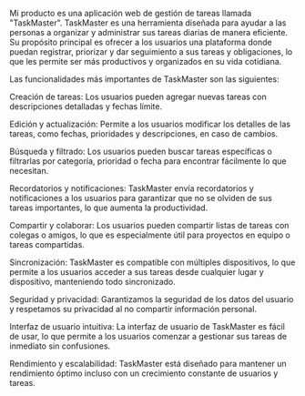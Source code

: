 Mi producto es una aplicación web de gestión de tareas llamada "TaskMaster". TaskMaster es una herramienta diseñada para ayudar a las personas a organizar y administrar sus tareas diarias de manera eficiente. Su propósito principal es ofrecer a los usuarios una plataforma donde puedan registrar, priorizar y dar seguimiento a sus tareas y obligaciones, lo que les permite ser más productivos y organizados en su vida cotidiana.

Las funcionalidades más importantes de TaskMaster son las siguientes:

Creación de tareas: Los usuarios pueden agregar nuevas tareas con descripciones detalladas y fechas límite.

Edición y actualización: Permite a los usuarios modificar los detalles de las tareas, como fechas, prioridades y descripciones, en caso de cambios.

Búsqueda y filtrado: Los usuarios pueden buscar tareas específicas o filtrarlas por categoría, prioridad o fecha para encontrar fácilmente lo que necesitan.

Recordatorios y notificaciones: TaskMaster envía recordatorios y notificaciones a los usuarios para garantizar que no se olviden de sus tareas importantes, lo que aumenta la productividad.

Compartir y colaborar: Los usuarios pueden compartir listas de tareas con colegas o amigos, lo que es especialmente útil para proyectos en equipo o tareas compartidas.

Sincronización: TaskMaster es compatible con múltiples dispositivos, lo que permite a los usuarios acceder a sus tareas desde cualquier lugar y dispositivo, manteniendo todo sincronizado.

Seguridad y privacidad: Garantizamos la seguridad de los datos del usuario y respetamos su privacidad al no compartir información personal.

Interfaz de usuario intuitiva: La interfaz de usuario de TaskMaster es fácil de usar, lo que permite a los usuarios comenzar a gestionar sus tareas de inmediato sin confusiones.

Rendimiento y escalabilidad: TaskMaster está diseñado para mantener un rendimiento óptimo incluso con un crecimiento constante de usuarios y tareas.